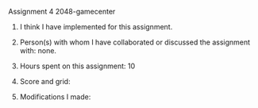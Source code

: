 Assignment 4 2048-gamecenter

1. I think I have implemented for this assignment.

2. Person(s) with whom I have collaborated or discussed the assignment with: none.

3. Hours spent on this assignment: 10

4. Score and grid:

5. Modifications I made: